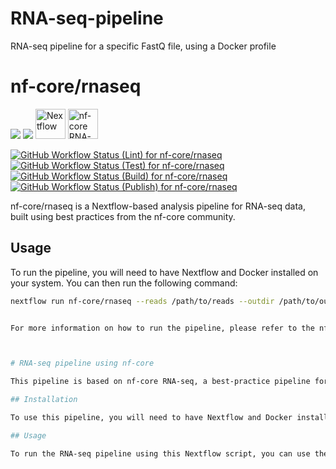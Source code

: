 # RNA-seq-pipeline
RNA-seq pipeline for a specific FastQ file, using a Docker profile


# nf-core/rnaseq

<img src="https://img.icons8.com/color/48/000000/java-coffee-cup-logo.png"/>
<img src="https://img.icons8.com/color/48/000000/docker.png"/>
<img src="https://www.nextflow.io/img/nextflow_logo_color.svg" height="48" alt="Nextflow">






<img src="https://raw.githubusercontent.com/nf-core/media/master/nf-core-logos/nf-core-rnaseq/nf-core-rnaseq_logo.png" height="48" alt="nf-core RNA-seq">


[![GitHub Workflow Status (Lint) for nf-core/rnaseq](https://img.shields.io/github/workflow/status/nf-core/rnaseq/Lint?label=Lint&logo=github&style=flat-square)](https://github.com/nf-core/rnaseq/actions/workflows/lint.yml)
[![GitHub Workflow Status (Test) for nf-core/rnaseq](https://img.shields.io/github/workflow/status/nf-core/rnaseq/Test?label=Test&logo=github&style=flat-square)](https://github.com/nf-core/rnaseq/actions/workflows/test.yml)
[![GitHub Workflow Status (Build) for nf-core/rnaseq](https://img.shields.io/github/workflow/status/nf-core/rnaseq/Build?label=Build&logo=github&style=flat-square)](https://github.com/nf-core/rnaseq/actions/workflows/build.yml)
[![GitHub Workflow Status (Publish) for nf-core/rnaseq](https://img.shields.io/github/workflow/status/nf-core/rnaseq/Publish?label=Publish&logo=github&style=flat-square)](https://github.com/nf-core/rnaseq/actions/workflows/publish.yml)

nf-core/rnaseq is a Nextflow-based analysis pipeline for RNA-seq data, built using best practices from the nf-core community.

## Usage

To run the pipeline, you will need to have Nextflow and Docker installed on your system. You can then run the following command:

```bash
nextflow run nf-core/rnaseq --reads /path/to/reads --outdir /path/to/output -profile docker


For more information on how to run the pipeline, please refer to the nf-core/rnaseq documentation.



# RNA-seq pipeline using nf-core

This pipeline is based on nf-core RNA-seq, a best-practice pipeline for quality control and quantification of RNA sequencing data. The pipeline uses Nextflow, a workflow tool to run tasks across multiple compute infrastructures in a very portable manner. 

## Installation

To use this pipeline, you will need to have Nextflow and Docker installed on your system. You can install Nextflow by following the instructions on the Nextflow website. Docker can be downloaded from the Docker website.

## Usage

To run the RNA-seq pipeline using this Nextflow script, you can use the following command:

